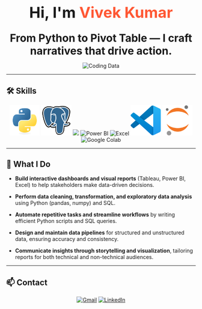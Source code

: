 <h1 align="center" style="font-size: 40px; font-weight: bold;"> Hi, I'm <span style="color:#ff5733;">Vivek Kumar</span></h1>

<p align="center">
  <strong><span style="font-size: 28px;">From Python to Pivot Table — I craft narratives that drive action.</span></strong>
</p>

<p align="center">
  <img src="https://media.giphy.com/media/qgQUggAC3Pfv687qPC/giphy.gif" width="400" alt="Coding Data"/>
</p>

---

## 🛠 Skills

<p align="center">
  <img src="https://raw.githubusercontent.com/devicons/devicon/master/icons/python/python-original.svg" alt="Python" width="80" height="80"/>
  <img src="https://raw.githubusercontent.com/devicons/devicon/master/icons/postgresql/postgresql-original.svg" alt="SQL" width="80" height="80"/>
   <img src="https://img.icons8.com/color/96/000000/tableau-software.png"/>
  <img src="https://img.icons8.com/color/96/power-bi.png" alt="Power BI" width="80" height="80"/>
  <img src="https://img.icons8.com/color/96/microsoft-excel-2019.png" alt="Excel" width="80" height="80"/>
  <img src="https://raw.githubusercontent.com/devicons/devicon/master/icons/vscode/vscode-original.svg" alt="VS Code" width="80" height="80"/>
  <img src="https://raw.githubusercontent.com/devicons/devicon/master/icons/jupyter/jupyter-original.svg" alt="Jupyter" width="80" height="80"/>
  <img src="https://img.icons8.com/color/96/google-colab.png" alt="Google Colab" width="80" height="80"/>
</p>

---

## 🔭 What I Do

- **Build interactive dashboards and visual reports** (Tableau, Power BI, Excel) to help stakeholders make data-driven decisions.
  
- **Perform data cleaning, transformation, and exploratory data analysis** using Python (pandas, numpy) and SQL.
  
- **Automate repetitive tasks and streamline workflows** by writing efficient Python scripts and SQL queries.
  
- **Design and maintain data pipelines** for structured and unstructured data, ensuring accuracy and consistency.
  
- **Communicate insights through storytelling and visualization**, tailoring reports for both technical and non-technical audiences.

---

## 📫 Contact

<p align="center">
  <a href="mailto:viekkumar04x@gmail.com"><img src="https://img.icons8.com/color/96/gmail-new.png" width="60" alt="Gmail"/></a>
  <a href="https://www.linkedin.com/in/vivekkumar2002/"><img src="https://img.icons8.com/color/96/linkedin.png" width="60" alt="LinkedIn"/></a>
</p>
